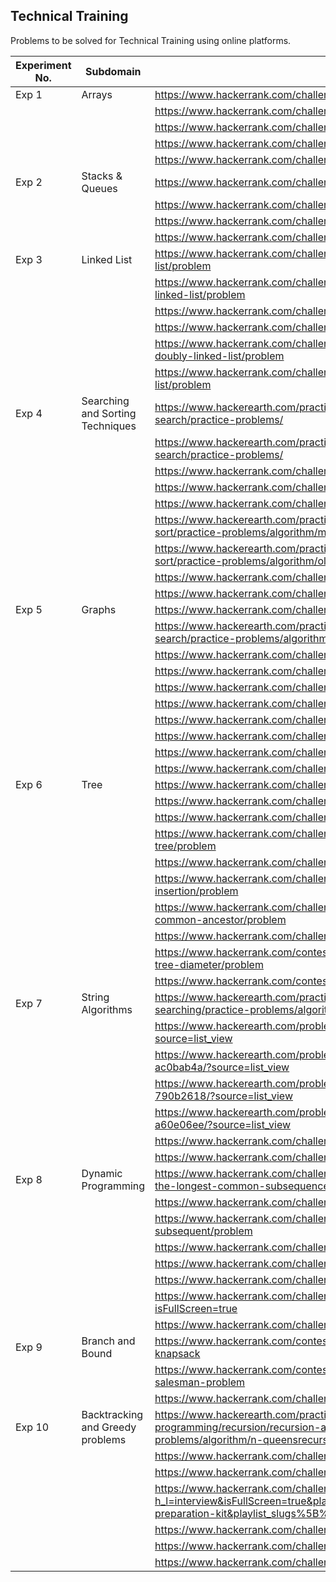 ## Technical Training

Problems to be solved for Technical Training using online platforms.

| Experiment No. | Subdomain | Task | Solution |
| -------------- | --------- | ---- | ----- |
| Exp 1 | Arrays | https://www.hackerrank.com/challenges/arrays-ds/problem |
|		|          | https://www.hackerrank.com/challenges/2d-array/problem |
|		|          | https://www.hackerrank.com/challenges/dynamic-array/problem |
|		|          | https://www.hackerrank.com/challenges/array-left-rotation/problem |
|		|          | https://www.hackerrank.com/challenges/crush/problem |
| Exp 2 | Stacks & Queues | https://www.hackerrank.com/challenges/equal-stacks/problem |
|		|          | https://www.hackerrank.com/challenges/maximum-element/problem |
|		|          | https://www.hackerrank.com/challenges/truck-tour/problem |
|		|          | https://www.hackerrank.com/challenges/queue-using-two-stacks/problem |
| Exp 3 | Linked List | https://www.hackerrank.com/challenges/print-the-elements-of-a-linked-list/problem |
|		|          | https://www.hackerrank.com/challenges/insert-a-node-at-the-tail-of-a-linked-list/problem |
|		|          | https://www.hackerrank.com/challenges/compare-two-linked-lists/problem |
|		|          | https://www.hackerrank.com/challenges/reverse-a-linked-list/problem |
|		|          | https://www.hackerrank.com/challenges/insert-a-node-into-a-sorted-doubly-linked-list/problem |
|		|          | https://www.hackerrank.com/challenges/reverse-a-doubly-linked-list/problem |
| Exp 4 | Searching and Sorting Techniques | https://www.hackerearth.com/practice/algorithms/searching/linear-search/practice-problems/ |
|		|          | https://www.hackerearth.com/practice/algorithms/searching/binary-search/practice-problems/ |
|		|          | https://www.hackerrank.com/challenges/insertionsort1/problem |
|		|          | https://www.hackerrank.com/challenges/insertionsort2/problem |
|		|          | https://www.hackerrank.com/challenges/quicksort1/problem |
|		|          | https://www.hackerearth.com/practice/algorithms/sorting/bubble-sort/practice-problems/algorithm/min-max-difference/ |
|		|          | https://www.hackerearth.com/practice/algorithms/sorting/selection-sort/practice-problems/algorithm/old-keypad-in-a-foreign-land-24/ |
|		|          | https://www.hackerrank.com/challenges/countingsort1/problem |
|		|          | https://www.hackerrank.com/challenges/countingsort2/problem |
| Exp 5 | Graphs | https://www.hackerrank.com/challenges/bfsshortreach/problem | 
|		|          | https://www.hackerearth.com/practice/algorithms/graphs/breadth-first-search/practice-problems/algorithm/monk-and-the-islands/ |
|		|          | https://www.hackerrank.com/challenges/torque-and-development/problem |
|		|          | https://www.hackerrank.com/challenges/kruskalmstrsub/problem |
|		|          | https://www.hackerrank.com/challenges/primsmstsub/problem |
|		|          | https://www.hackerrank.com/challenges/dijkstrashortreach/problem |
|		|          | https://www.hackerrank.com/challenges/minimum-mst-graph/problem |
|		|          | https://www.hackerrank.com/challenges/clique/problem |
|		|          | https://www.hackerrank.com/challenges/crab-graphs/problem |
|		|          | https://www.hackerrank.com/challenges/the-quickest-way-up/problem |
| Exp 6 | Tree |	https://www.hackerrank.com/challenges/tree-preorder-traversal/problem |
|		|          | https://www.hackerrank.com/challenges/tree-postorder-traversal/problem |
|		|          | https://www.hackerrank.com/challenges/tree-inorder-traversal/problem |
|		|          | https://www.hackerrank.com/challenges/tree-height-of-a-binary-tree/problem |
|		|          | https://www.hackerrank.com/challenges/tree-level-order-traversal/problem |
|		|          | https://www.hackerrank.com/challenges/binary-search-tree-insertion/problem |
|		|          | https://www.hackerrank.com/challenges/binary-search-tree-lowest-common-ancestor/problem |
|		|          | https://www.hackerrank.com/challenges/self-balancing-tree/problem |
|		|          | https://www.hackerrank.com/contests/hourrank-19/challenges/maximal-tree-diameter/problem |
|		|          | https://www.hackerrank.com/contests/101hack33/challenges/longest-path |
| Exp 7 | String Algorithms | https://www.hackerearth.com/practice/algorithms/string-algorithm/string-searching/practice-problems/algorithm/string-4-d1093b86/ |
|		|          | https://www.hackerearth.com/problem/algorithm/beauty-factor-bab8f334/?source=list_view |
|		|          | https://www.hackerearth.com/problem/algorithm/make-them-equal-ac0bab4a/?source=list_view |
|		|          | https://www.hackerearth.com/problem/algorithm/hidden-leaf-village-790b2618/?source=list_view |
|		|          | https://www.hackerearth.com/problem/algorithm/find-the-vaccine-a60e06ee/?source=list_view |
|		|          | https://www.hackerrank.com/challenges/camelcase/problem |
|		|          | https://www.hackerrank.com/challenges/strong-password/problem |
| Exp 8 | Dynamic Programming | https://www.hackerrank.com/challenges/dynamic-programming-classics-the-longest-common-subsequence/problem |
|		|          | https://www.hackerrank.com/challenges/unbounded-knapsack/problem |
|		|          | https://www.hackerrank.com/challenges/longest-increasing-subsequent/problem |
|		|          | https://www.hackerrank.com/challenges/travel-around-the-world/problem |
|		|          | https://www.hackerrank.com/challenges/extremum-permutations/problem |
|		|          | https://www.hackerrank.com/challenges/coin-change/problem |
|		|          | https://www.hackerrank.com/challenges/kingdom-division/problem?isFullScreen=true |
|		|          | https://www.hackerrank.com/challenges/sherlock-and-cost/problem |
| Exp 9 | Branch and Bound | https://www.hackerrank.com/contests/srin-aadc03/challenges/classic-01-knapsack |
|		|          | https://www.hackerrank.com/contests/bitsg-ai-lab-2/challenges/travelling-salesman-problem |
|		|          | https://www.hackerrank.com/challenges/assignment/problem |
| Exp 10 | Backtracking and Greedy problems | https://www.hackerearth.com/practice/basic-programming/recursion/recursion-and-backtracking/practice-problems/algorithm/n-queensrecursion-tutorial/ |
|		|          | https://www.hackerrank.com/challenges/subset-sum/problem |
|		|          | https://www.hackerrank.com/challenges/queens-on-board/problem |
|		|          | https://www.hackerrank.com/challenges/recursive-digit-sum/problem?h_l=interview&isFullScreen=true&playlist_slugs%5B%5D%5B%5D=interview-preparation-kit&playlist_slugs%5B%5D%5B%5D=recursion-backtracking |
|		|          | https://www.hackerrank.com/challenges/prime-digit-sums/problem |
|		|          | https://www.hackerrank.com/challenges/hr-city/problem |
|		|          | https://www.hackerrank.com/challenges/luck-balance/problem |
